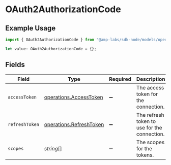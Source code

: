 # OAuth2AuthorizationCode

## Example Usage

```typescript
import { OAuth2AuthorizationCode } from "@amp-labs/sdk-node/models/operations";

let value: OAuth2AuthorizationCode = {};
```

## Fields

| Field                                                              | Type                                                               | Required                                                           | Description                                                        |
| ------------------------------------------------------------------ | ------------------------------------------------------------------ | ------------------------------------------------------------------ | ------------------------------------------------------------------ |
| `accessToken`                                                      | [operations.AccessToken](../../models/operations/accesstoken.md)   | :heavy_minus_sign:                                                 | The access token for the connection.                               |
| `refreshToken`                                                     | [operations.RefreshToken](../../models/operations/refreshtoken.md) | :heavy_minus_sign:                                                 | The refresh token to use for the connection.                       |
| `scopes`                                                           | *string*[]                                                         | :heavy_minus_sign:                                                 | The scopes for the tokens.                                         |